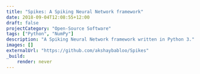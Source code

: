 ```yaml
---
title: "Spikes: A Spiking Neural Network framework"
date: 2018-09-04T12:08:55+12:00
draft: false
projectCategory: "Open-Source Software"
tags: ["Python", "NumPy"]
description: "A Spiking Neural Network framework written in Python 3."
images: []
externalUrl: "https://github.com/akshaybabloo/Spikes"
_build:
    render: never
---
```


